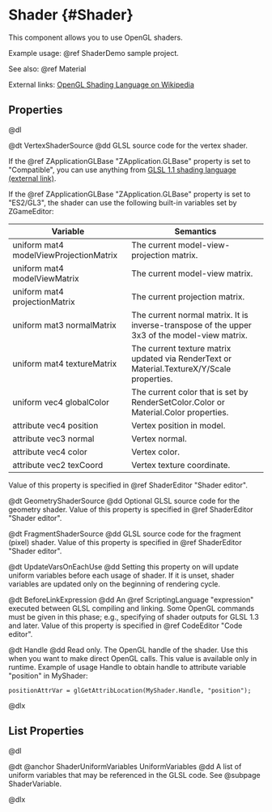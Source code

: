# Shader {#Shader}

This component allows you to use OpenGL shaders.

Example usage: @ref ShaderDemo sample project.

See also: @ref Material

External links: [OpenGL Shading Language on Wikipedia](https://en.wikipedia.org/wiki/OpenGL_Shading_Language) 

## Properties

@dl

@dt VertexShaderSource
@dd GLSL source code for the vertex shader.

  If the @ref ZApplicationGLBase "ZApplication.GLBase" property is set to "Compatible", you can use anything from [GLSL 1.1 shading language (external link)](http://www-evasion.imag.fr/Membres/Sebastien.Barbier/Enseignement/glsl_quickref.pdf).
  
  If the @ref ZApplicationGLBase "ZApplication.GLBase" property is set to "ES2/GL3", the shader can use the following built-in variables set by ZGameEditor:

  Variable | Semantics
  ---------|----------
  uniform mat4 modelViewProjectionMatrix | The current model-view-projection matrix.
  uniform mat4 modelViewMatrix | The current model-view matrix.
  uniform mat4 projectionMatrix | The current projection matrix.
  uniform mat3 normalMatrix | The current normal matrix. It is inverse-transpose of the upper 3x3 of the model-view matrix.
  uniform mat4 textureMatrix | The current texture matrix updated via RenderText or Material.TextureX/Y/Scale properties.
  uniform vec4 globalColor | The current color that is set by RenderSetColor.Color or Material.Color properties.
  attribute vec4 position | Vertex position in model.
  attribute vec3 normal | Vertex normal.
  attribute vec4 color | Vertex color.
  attribute vec2 texCoord | Vertex texture coordinate.

Value of this property is specified in @ref ShaderEditor "Shader editor".
  
@dt GeometryShaderSource
@dd Optional GLSL source code for the geometry shader. Value of this property is specified in @ref ShaderEditor "Shader editor".

@dt FragmentShaderSource
@dd GLSL source code for the fragment (pixel) shader. Value of this property is specified in @ref ShaderEditor "Shader editor".

@dt UpdateVarsOnEachUse
@dd Setting this property on will update uniform variables before each usage of shader. If it is unset, shader variables are updated only on the beginning of rendering cycle.

@dt BeforeLinkExpression
@dd An @ref ScriptingLanguage "expression" executed between GLSL compiling and linking. Some OpenGL commands must be given in this phase; e.g., specifying of shader outputs for GLSL 1.3 and later. Value of this property is specified in @ref CodeEditor "Code editor".

@dt Handle
@dd Read only. The OpenGL handle of the shader. Use this when you want to make direct OpenGL calls. This value is available only in runtime. Example of usage Handle to obtain handle to attribute variable "position" in MyShader:

    positionAttrVar = glGetAttribLocation(MyShader.Handle, "position");

@dlx

## List Properties

@dl

@dt @anchor ShaderUniformVariables UniformVariables
@dd A list of uniform variables that may be referenced in the GLSL code. See @subpage ShaderVariable.

@dlx
